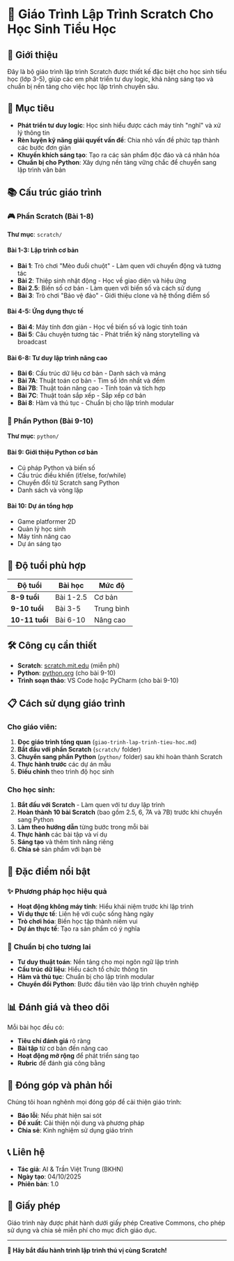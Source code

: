 # 🎯 Giáo Trình Lập Trình Scratch Cho Học Sinh Tiểu Học

## 📖 Giới thiệu

Đây là bộ giáo trình lập trình Scratch được thiết kế đặc biệt cho học sinh tiểu học (lớp 3-5), giúp các em phát triển tư duy logic, khả năng sáng tạo và chuẩn bị nền tảng cho việc học lập trình chuyên sâu.

## 🎯 Mục tiêu

- **Phát triển tư duy logic**: Học sinh hiểu được cách máy tính "nghĩ" và xử lý thông tin
- **Rèn luyện kỹ năng giải quyết vấn đề**: Chia nhỏ vấn đề phức tạp thành các bước đơn giản
- **Khuyến khích sáng tạo**: Tạo ra các sản phẩm độc đáo và cá nhân hóa
- **Chuẩn bị cho Python**: Xây dựng nền tảng vững chắc để chuyển sang lập trình văn bản

## 📚 Cấu trúc giáo trình

### 🎮 **Phần Scratch (Bài 1-8)**
**Thư mục**: `scratch/`

#### **Bài 1-3: Lập trình cơ bản**
- **Bài 1**: Trò chơi "Mèo đuổi chuột" - Làm quen với chuyển động và tương tác
- **Bài 2**: Thiệp sinh nhật động - Học về giao diện và hiệu ứng
- **Bài 2.5**: Biến số cơ bản - Làm quen với biến số và cách sử dụng
- **Bài 3**: Trò chơi "Bảo vệ đảo" - Giới thiệu clone và hệ thống điểm số

#### **Bài 4-5: Ứng dụng thực tế**
- **Bài 4**: Máy tính đơn giản - Học về biến số và logic tính toán
- **Bài 5**: Câu chuyện tương tác - Phát triển kỹ năng storytelling và broadcast

#### **Bài 6-8: Tư duy lập trình nâng cao**
- **Bài 6**: Cấu trúc dữ liệu cơ bản - Danh sách và mảng
- **Bài 7A**: Thuật toán cơ bản - Tìm số lớn nhất và đếm
- **Bài 7B**: Thuật toán nâng cao - Tính toán và tích hợp
- **Bài 7C**: Thuật toán sắp xếp - Sắp xếp cơ bản
- **Bài 8**: Hàm và thủ tục - Chuẩn bị cho lập trình modular

### 🐍 **Phần Python (Bài 9-10)**
**Thư mục**: `python/`

#### **Bài 9: Giới thiệu Python cơ bản**
- Cú pháp Python và biến số
- Cấu trúc điều khiển (if/else, for/while)
- Chuyển đổi từ Scratch sang Python
- Danh sách và vòng lặp

#### **Bài 10: Dự án tổng hợp**
- Game platformer 2D
- Quản lý học sinh
- Máy tính nâng cao
- Dự án sáng tạo

## 🎯 Độ tuổi phù hợp

| Độ tuổi | Bài học | Mức độ |
|---------|---------|--------|
| **8-9 tuổi** | Bài 1-2.5 | Cơ bản |
| **9-10 tuổi** | Bài 3-5 | Trung bình |
| **10-11 tuổi** | Bài 6-10 | Nâng cao |

## 🛠️ Công cụ cần thiết

- **Scratch**: [scratch.mit.edu](https://scratch.mit.edu) (miễn phí)
- **Python**: [python.org](https://python.org) (cho bài 9-10)
- **Trình soạn thảo**: VS Code hoặc PyCharm (cho bài 9-10)

## 📋 Cách sử dụng giáo trình

### Cho giáo viên:
1. **Đọc giáo trình tổng quan** (`giao-trinh-lap-trinh-tieu-hoc.md`)
2. **Bắt đầu với phần Scratch** (`scratch/` folder)
3. **Chuyển sang phần Python** (`python/` folder) sau khi hoàn thành Scratch
4. **Thực hành trước** các dự án mẫu
5. **Điều chỉnh** theo trình độ học sinh

### Cho học sinh:
1. **Bắt đầu với Scratch** - Làm quen với tư duy lập trình
2. **Hoàn thành 10 bài Scratch** (bao gồm 2.5, 6, 7A và 7B) trước khi chuyển sang Python
3. **Làm theo hướng dẫn** từng bước trong mỗi bài
4. **Thực hành** các bài tập và ví dụ
5. **Sáng tạo** và thêm tính năng riêng
6. **Chia sẻ** sản phẩm với bạn bè

## 🎨 Đặc điểm nổi bật

### ✨ **Phương pháp học hiệu quả**
- **Hoạt động không máy tính**: Hiểu khái niệm trước khi lập trình
- **Ví dụ thực tế**: Liên hệ với cuộc sống hàng ngày
- **Trò chơi hóa**: Biến học tập thành niềm vui
- **Dự án thực tế**: Tạo ra sản phẩm có ý nghĩa

### 🎯 **Chuẩn bị cho tương lai**
- **Tư duy thuật toán**: Nền tảng cho mọi ngôn ngữ lập trình
- **Cấu trúc dữ liệu**: Hiểu cách tổ chức thông tin
- **Hàm và thủ tục**: Chuẩn bị cho lập trình modular
- **Chuyển đổi Python**: Bước đầu tiên vào lập trình chuyên nghiệp

## 📊 Đánh giá và theo dõi

Mỗi bài học đều có:
- **Tiêu chí đánh giá** rõ ràng
- **Bài tập** từ cơ bản đến nâng cao
- **Hoạt động mở rộng** để phát triển sáng tạo
- **Rubric** để đánh giá công bằng

## 🤝 Đóng góp và phản hồi

Chúng tôi hoan nghênh mọi đóng góp để cải thiện giáo trình:
- **Báo lỗi**: Nếu phát hiện sai sót
- **Đề xuất**: Cải thiện nội dung và phương pháp
- **Chia sẻ**: Kinh nghiệm sử dụng giáo trình

## 📞 Liên hệ

- **Tác giả**: AI & Trần Việt Trung (BKHN)
- **Ngày tạo**: 04/10/2025
- **Phiên bản**: 1.0

## 📄 Giấy phép

Giáo trình này được phát hành dưới giấy phép Creative Commons, cho phép sử dụng và chia sẻ miễn phí cho mục đích giáo dục.

---

**🌟 Hãy bắt đầu hành trình lập trình thú vị cùng Scratch!**
